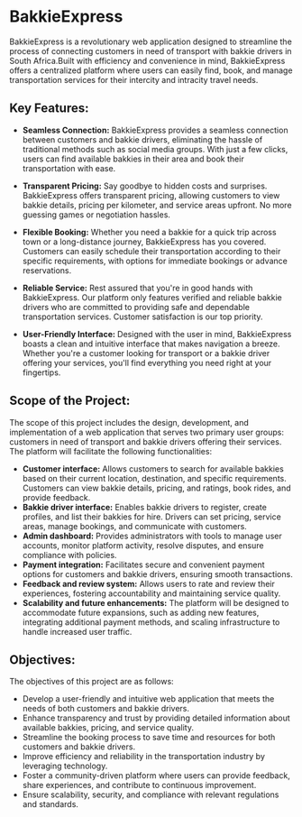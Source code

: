 # BakkieExpress
BakkieExpress is a revolutionary web application designed to streamline the process of connecting customers in need of transport with bakkie drivers in South Africa.Built with efficiency and convenience in mind, BakkieExpress offers a centralized platform where users can easily find, book, and manage transportation services for their intercity and intracity travel needs.


## Key Features:

- **Seamless Connection:** BakkieExpress provides a seamless connection between customers and bakkie drivers, eliminating the hassle of traditional methods such as social media groups. With just a few clicks, users can find available bakkies in their area and book their transportation with ease.

- **Transparent Pricing:** Say goodbye to hidden costs and surprises. BakkieExpress offers transparent pricing, allowing customers to view bakkie details, pricing per kilometer, and service areas upfront. No more guessing games or negotiation hassles.

- **Flexible Booking:** Whether you need a bakkie for a quick trip across town or a long-distance journey, BakkieExpress has you covered. Customers can easily schedule their transportation according to their specific requirements, with options for immediate bookings or advance reservations.

- **Reliable Service:** Rest assured that you're in good hands with BakkieExpress. Our platform only features verified and reliable bakkie drivers who are committed to providing safe and dependable transportation services. Customer satisfaction is our top priority.

- **User-Friendly Interface:** Designed with the user in mind, BakkieExpress boasts a clean and intuitive interface that makes navigation a breeze. Whether you're a customer looking for transport or a bakkie driver offering your services, you'll find everything you need right at your fingertips.

## Scope of the Project:

The scope of this project includes the design, development, and implementation of a web application that serves two primary user groups: customers in need of transport and bakkie drivers offering their services. The platform will facilitate the following functionalities:

- **Customer interface:** Allows customers to search for available bakkies based on their current location, destination, and specific requirements. Customers can view bakkie details, pricing, and ratings, book rides, and provide feedback.
- **Bakkie driver interface:** Enables bakkie drivers to register, create profiles, and list their bakkies for hire. Drivers can set pricing, service areas, manage bookings, and communicate with customers.
- **Admin dashboard:** Provides administrators with tools to manage user accounts, monitor platform activity, resolve disputes, and ensure compliance with policies.
- **Payment integration:** Facilitates secure and convenient payment options for customers and bakkie drivers, ensuring smooth transactions.
- **Feedback and review system:** Allows users to rate and review their experiences, fostering accountability and maintaining service quality.
- **Scalability and future enhancements:** The platform will be designed to accommodate future expansions, such as adding new features, integrating additional payment methods, and scaling infrastructure to handle increased user traffic.

## Objectives:
The objectives of this project are as follows:

- Develop a user-friendly and intuitive web application that meets the needs of both customers and bakkie drivers.
- Enhance transparency and trust by providing detailed information about available bakkies, pricing, and service quality.
- Streamline the booking process to save time and resources for both customers and bakkie drivers.
- Improve efficiency and reliability in the transportation industry by leveraging technology.
- Foster a community-driven platform where users can provide feedback, share experiences, and contribute to continuous improvement.
- Ensure scalability, security, and compliance with relevant regulations and standards.
